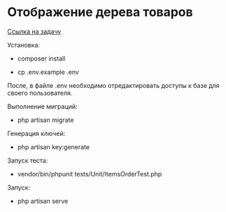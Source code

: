 # Отображение дерева товаров

<a target="_blank" href="https://docs.google.com/document/d/1dZY1ofCrBBeT-kSoyBKOO_rmObbx8b5pZy9nys7TbrE/edit">Ссылка на задачу</a>

Установка:

- composer install

- cp .env.example .env

После, в файле .env необходимо отредактировать доступы к базе для своего пользователя.

Выполнение миграций:
- php artisan migrate

Генерация ключей:
- php artisan key:generate

Запуск теста:
- vendor/bin/phpunit tests/Unit/ItemsOrderTest.php

Запуск:
- php artisan serve

